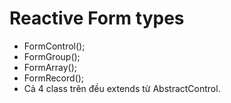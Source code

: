 # Reactive Form types
- FormControl();
- FormGroup();
- FormArray();
- FormRecord();
- Cả 4 class trên đều extends từ AbstractControl.

